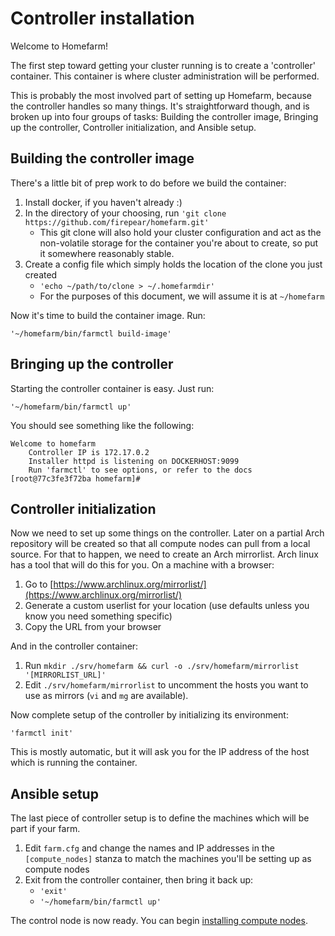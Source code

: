 # Controller installation

Welcome to Homefarm!

The first step toward getting your cluster running is to create a
'controller' container. This container is where cluster administration
will be performed.

This is probably the most involved part of setting up Homefarm,
because the controller handles so many things. It's straightforward
though, and is broken up into four groups of tasks: Building the
controller image, Bringing up the controller, Controller
initialization, and Ansible setup.



## Building the controller image

There's a little bit of prep work to do before we build the container:

1. Install docker, if you haven't already :)
1. In the directory of your choosing, run `'git clone https://github.com/firepear/homefarm.git'`
    * This git clone will also hold your cluster configuration and act
      as the non-volatile storage for the container you're about to
      create, so put it somewhere reasonably stable.
1. Create a config file which simply holds the location of the clone
   you just created
   * `'echo ~/path/to/clone > ~/.homefarmdir'`
   * For the purposes of this document, we will assume it is at `~/homefarm`

Now it's time to build the container image. Run:

`'~/homefarm/bin/farmctl build-image'`



## Bringing up the controller

Starting the controller container is easy. Just run:

`'~/homefarm/bin/farmctl up'`

You should see something like the following:

```
Welcome to homefarm
    Controller IP is 172.17.0.2
    Installer httpd is listening on DOCKERHOST:9099
    Run 'farmctl' to see options, or refer to the docs
[root@77c3fe3f72ba homefarm]#
```



## Controller initialization

Now we need to set up some things on the controller. Later on a
partial Arch repository will be created so that all compute nodes can
pull from a local source. For that to happen, we need to create an
Arch mirrorlist. Arch linux has a tool that will do this for you. On a
machine with a browser:

1. Go to [https://www.archlinux.org/mirrorlist/](https://www.archlinux.org/mirrorlist/)
1. Generate a custom userlist for your location (use defaults unless
   you know you need something specific)
1. Copy the URL from your browser

And in the controller container:

1. Run `mkdir ./srv/homefarm && curl -o ./srv/homefarm/mirrorlist
   '[MIRRORLIST_URL]'`
1. Edit `./srv/homefarm/mirrorlist` to uncomment the hosts you want to
   use as mirrors (`vi` and `mg` are available).

Now complete setup of the controller by initializing its environment:

`'farmctl init'`

This is mostly automatic, but it will ask you for the IP address of
the host which is running the container.



## Ansible setup

The last piece of controller setup is to define the machines which
will be part if your farm.

1. Edit `farm.cfg` and change the names and IP addresses in the
   `[compute_nodes]` stanza to match the machines you'll be setting up
   as compute nodes
2. Exit from the controller container, then bring it back up:
   * `'exit'`
   * `'~/homefarm/bin/farmctl up'`

The control node is now ready. You can begin [installing compute
nodes](https://github.com/firepear/homefarm/blob/master/docs/compute_install.md).

